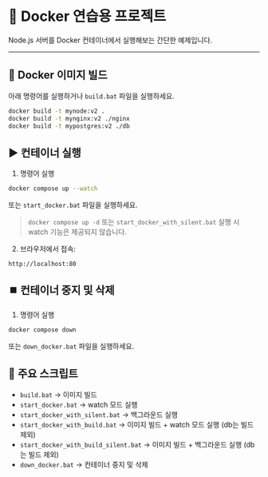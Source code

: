 # 🐳 Docker 연습용 프로젝트

Node.js 서버를 Docker 컨테이너에서 실행해보는 간단한 예제입니다.

---

## 🚀 Docker 이미지 빌드
아래 명령어를 실행하거나 `build.bat` 파일을 실행하세요.

```bash
docker build -t mynode:v2 .
docker build -t mynginx:v2 ./nginx
docker build -t mypostgres:v2 ./db
```

## ▶️ 컨테이너 실행
1. 명령어 실행
```bash
docker compose up --watch
```
또는 `start_docker.bat` 파일을 실행하세요.

> `docker compose up -d` 또는 `start_docker_with_silent.bat` 실행 시
> watch 기능은 제공되지 않습니다.

2. 브라우저에서 접속:
```
http://localhost:80
```

## ⏹️ 컨테이너 중지 및 삭제
1. 명령어 실행
```bash
docker compose down
```
또는 `down_docker.bat` 파일을 실행하세요.

## 📂 주요 스크립트

- `build.bat` → 이미지 빌드
- `start_docker.bat` → watch 모드 실행
- `start_docker_with_silent.bat` → 백그라운드 실행
- `start_docker_with_build.bat` → 이미지 빌드 + watch 모드 실행 (db는 빌드 제외)
- `start_docker_with_build_silent.bat` → 이미지 빌드 + 백그라운드 실행 (db는 빌드 제외)
- `down_docker.bat` → 컨테이너 중지 및 삭제